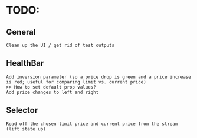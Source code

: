 # TODO:

## General
    Clean up the UI / get rid of test outputs

## HealthBar
    Add inversion parameter (so a price drop is green and a price increase is red; useful for comparing limit vs. current price)
    >> How to set default prop values?
    Add price changes to left and right

## Selector
    Read off the chosen limit price and current price from the stream (lift state up)
